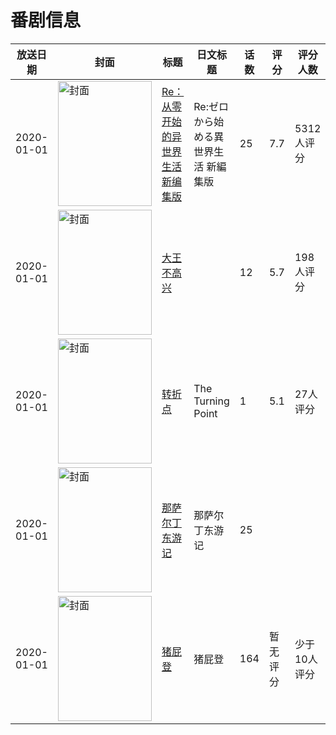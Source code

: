 # 番剧信息

|放送日期|封面|标题|日文标题|话数|评分|评分人数|
|---|---|---|---|---|---|---|
|2020-01-01|<img src="https://lain.bgm.tv/pic/cover/c/72/ef/296195_n0KqL.jpg" alt="封面" style="width:150px;height:200px;object-fit:cover;">|[Re：从零开始的异世界生活 新编集版](https://bangumi.tv/subject/296195)|Re:ゼロから始める異世界生活 新編集版|25|7.7|5312人评分|
|2020-01-01|<img src="https://lain.bgm.tv/pic/cover/c/79/cb/269551_4m6C7.jpg" alt="封面" style="width:150px;height:200px;object-fit:cover;">|[大王不高兴](https://bangumi.tv/subject/269551)||12|5.7|198人评分|
|2020-01-01|<img src="https://lain.bgm.tv/pic/cover/c/8d/0a/298146_B8I1q.jpg" alt="封面" style="width:150px;height:200px;object-fit:cover;">|[转折点](https://bangumi.tv/subject/298146)|The Turning Point|1|5.1|27人评分|
|2020-01-01|<img src="https://lain.bgm.tv/pic/cover/c/57/05/483789_5y3lY.jpg" alt="封面" style="width:150px;height:200px;object-fit:cover;">|[那萨尔丁东游记](https://bangumi.tv/subject/483789)|那萨尔丁东游记|25|||
|2020-01-01|<img src="https://lain.bgm.tv/pic/cover/c/d6/ff/443668_v5b4s.jpg" alt="封面" style="width:150px;height:200px;object-fit:cover;">|[猪屁登](https://bangumi.tv/subject/443668)|猪屁登|164|暂无评分|少于10人评分|
